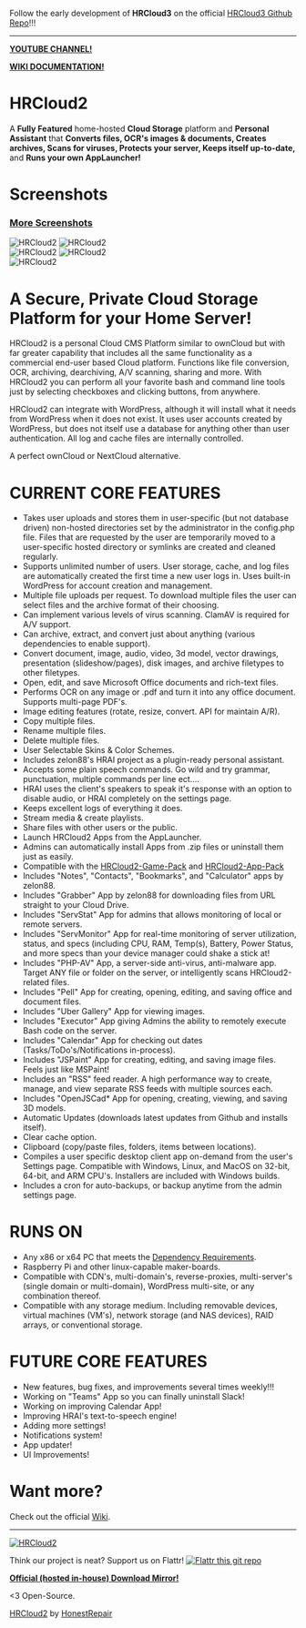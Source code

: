 Follow the early development of **HRCloud3** on the official [HRCloud3 Github Repo](https://github.com/zelon88/HRCloud3)!!!


-----------------------------------------------
**[YOUTUBE CHANNEL!](https://www.youtube.com/playlist?list=PLVbKN4o8V_4OSXI0SGGBMxRvXTZJT3YM_)**

**[WIKI DOCUMENTATION!](https://github.com/zelon88/HRCloud2/wiki)**

# HRCloud2
A **Fully Featured** home-hosted **Cloud Storage** platform and **Personal Assistant** that **Converts files, OCR's images & documents, Creates archives, Scans for viruses, Protects your server, Keeps itself up-to-date,** and **Runs your own AppLauncher!** 

# Screenshots
### [More Screenshots](https://github.com/zelon88/HRCloud2/blob/master/Screenshots/More_Screenshots.md)
![HRCloud2](https://github.com/zelon88/HRCloud2/blob/master/Screenshots/HRCloud2_7-21-18_0.png)	
![HRCloud2](https://github.com/zelon88/HRCloud2/blob/master/Screenshots/HRCloud2_11-17-16_23.png)	
![HRCloud2](https://github.com/zelon88/HRCloud2/blob/master/Screenshots/HRCloud2_7-21-18_1.png)
![HRCloud2](https://github.com/zelon88/HRCloud2/blob/master/Screenshots/HRCloud2_8_10_17.png)	
![HRCloud2](https://github.com/zelon88/HRCloud2/blob/master/Screenshots/HRCloud2_7-21-18_2.png)

# A Secure, Private Cloud Storage Platform for your Home Server!

HRCloud2 is a personal Cloud CMS Platform similar to ownCloud but with far greater capability that includes all the same functionality as a commercial end-user based Cloud platform. Functions like file conversion, OCR, archiving, dearchiving, A/V scanning, sharing and more. With HRCloud2 you can perform all your favorite bash and command line tools just by selecting checkboxes and clicking buttons, from anywhere. 

HRCloud2 can integrate with WordPress, although it will install what it needs from WordPress when it does not exist. It uses user accounts created by WordPress, but does not itself use a database for anything other than user authentication. All log and cache files are internally controlled. 

A perfect ownCloud or NextCloud alternative. 

# CURRENT CORE FEATURES

* Takes user uploads and stores them in user-specific (but not database driven) non-hosted directories set by the administrator in the config.php file. Files that are requested by the user are temporarily moved to a user-specific hosted directory or symlinks are created and cleaned regularly. 
* Supports unlimited number of users. User storage, cache, and log files are automatically created the first time a new user logs in. Uses built-in WordPress for account creation and management.
* Multiple file uploads per request. To download multiple files the user can select files and the archive format of their choosing.
* Can implement various levels of virus scanning. ClamAV is required for A/V support.
* Can archive, extract, and convert just about anything (various dependencies to enable support).
* Convert document, image, audio, video, 3d model, vector drawings, presentation (slideshow/pages), disk images, and archive filetypes to other filetypes.
* Open, edit, and save Microsoft Office documents and rich-text files.
* Performs OCR on any image or .pdf and turn it into any office document. Supports multi-page PDF's.
* Image editing features (rotate, resize, convert. API for maintain A/R).
* Copy multiple files.
* Rename multiple files.
* Delete multiple files.
* User Selectable Skins & Color Schemes.
* Includes zelon88's HRAI project as a plugin-ready personal assistant.
* Accepts some plain speech commands. Go wild and try grammar, punctuation, multiple commands per line ect....
* HRAI uses the client's speakers to speak it's response with an option to disable audio, or HRAI completely on the settings page.
* Keeps excellent logs of everything it does.
* Stream media & create playlists.
* Share files with other users or the public.
* Launch HRCloud2 Apps from the AppLauncher.
* Admins can automatically install Apps from .zip files or uninstall them just as easily.
* Compatible with the [HRCloud2-Game-Pack](https://github.com/zelon88/HRCloud2-Game-Pack) and [HRCloud2-App-Pack](https://github.com/zelon88/HRCloud2-App-Pack)
* Includes "Notes", "Contacts", "Bookmarks", and "Calculator" apps by zelon88.
* Includes "Grabber" App by zelon88 for downloading files from URL straight to your Cloud Drive.
* Includes "ServStat" App for admins that allows monitoring of local or remote servers.
* Includes "ServMonitor" App for real-time monitoring of server utilization, status, and specs (including CPU, RAM, Temp(s), Battery, Power Status, and more specs than your device manager could shake a stick at!
* Includes "PHP-AV" App, a server-side anti-virus, anti-malware app. Target ANY file or folder on the server, or intelligently scans HRCloud2-related files.
* Includes "Pell" App for creating, opening, editing, and saving office and document files.
* Includes "Uber Gallery" App for viewing images.
* Includes "Executor" App giving Admins the ability to remotely execute Bash code on the server.
* Includes "Calendar" App for checking out dates (Tasks/ToDo's/Notifications in-process).
* Includes "JSPaint" App for creating, editing, and saving image files. Feels just like MSPaint!
* Includes an "RSS" feed reader. A high performance way to create, manage, and view separate RSS feeds with multiple sources each.
* Includes "OpenJSCad* App for opening, creating, viewing, and saving 3D models. 
* Automatic Updates (downloads latest updates from Github and installs itself).
* Clear cache option.
* Clipboard (copy/paste files, folders, items between locations).
* Compiles a user specific desktop client app on-demand from the user's Settings page. Compatible with Windows, Linux, and MacOS on 32-bit, 64-bit, and ARM CPU's. Installers are included with Windows builds.
* Includes a cron for auto-backups, or backup anytime from the admin settings page.

# RUNS ON

* Any x86 or x64 PC that meets the [Dependency Requirements](https://github.com/zelon88/HRCloud2/wiki/Dependency-Requirements).
* Raspberry Pi and other linux-capable maker-boards.
* Compatible with CDN's, multi-domain's, reverse-proxies, multi-server's (single domain or multi-domain), WordPress multi-site, or any combination thereof.
* Compatible with any storage medium. Including removable devices,  virtual machines (VM's), network storage (and NAS devices), RAID arrays, or conventional storage.

# FUTURE CORE FEATURES

* New features, bug fixes, and improvements several times weekly!!!
* Working on "Teams" App so you can finally uninstall Slack!
* Working on improving Calendar App!
* Improving HRAI's text-to-speech engine!
* Adding more settings!
* Notifications system!
* App updater!
* UI Improvements!

# Want more?

Check out the official [Wiki](https://github.com/zelon88/HRCloud2/wiki).

----------------------------

[![HRCloud2](https://www.openhub.net/p/HRCloud2/widgets/project_partner_badge?format=gif&ref=samplg)](https://www.openhub.net/p/HRCloud2)

Think our project is neat? Support us on Flattr!
[![Flattr this git repo](http://api.flattr.com/button/flattr-badge-large.png)](https://flattr.com/submit/auto?user_id=zelon88&url=https://github.com/zelon88/HRCloud2&title=HRCloud2&language=&tags=github&category=software)  

**[Official (hosted in-house) Download Mirror!](https://honestrepair.net/HRProprietary/Distros/HRCloud2-master.zip)**

<3 Open-Source.

[HRCloud2](http://hrcloud2.com)
by [HonestRepair](https://www.HonestRepair.net)

